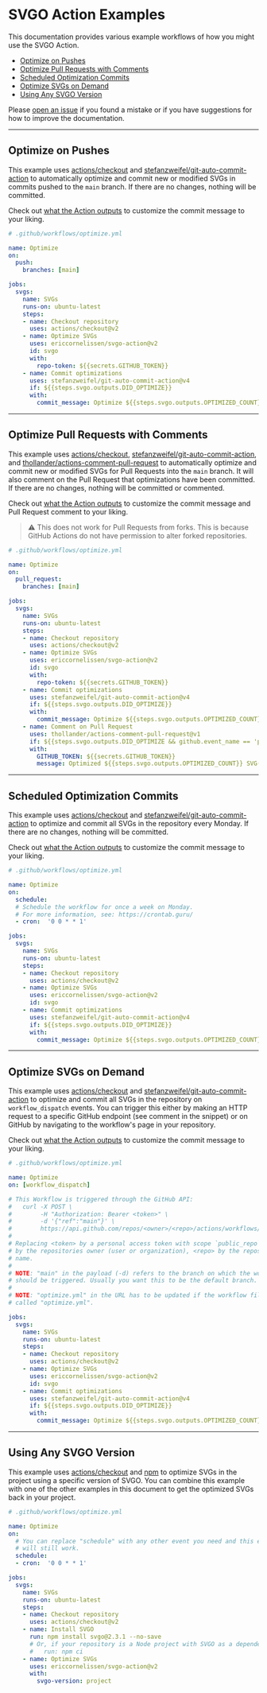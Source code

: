 # SVGO Action Examples

This documentation provides various example workflows of how you might use the
SVGO Action.

- [Optimize on Pushes](#optimize-on-pushes)
- [Optimize Pull Requests with Comments](#optimize-pull-requests-with-comments)
- [Scheduled Optimization Commits](#scheduled-optimization-commits)
- [Optimize SVGs on Demand](#optimize-svgs-on-demand)
- [Using Any SVGO Version](#using-any-svgo-version)

Please [open an issue] if you found a mistake or if you have suggestions for how
to improve the documentation.

---

## Optimize on Pushes

This example uses [actions/checkout] and [stefanzweifel/git-auto-commit-action]
to automatically optimize and commit new or modified SVGs in commits pushed to
the `main` branch. If there are no changes, nothing will be committed.

Check out [what the Action outputs] to customize the commit message to your
liking.

```yaml
# .github/workflows/optimize.yml

name: Optimize
on:
  push:
    branches: [main]

jobs:
  svgs:
    name: SVGs
    runs-on: ubuntu-latest
    steps:
    - name: Checkout repository
      uses: actions/checkout@v2
    - name: Optimize SVGs
      uses: ericcornelissen/svgo-action@v2
      id: svgo
      with:
        repo-token: ${{secrets.GITHUB_TOKEN}}
    - name: Commit optimizations
      uses: stefanzweifel/git-auto-commit-action@v4
      if: ${{steps.svgo.outputs.DID_OPTIMIZE}}
      with:
        commit_message: Optimize ${{steps.svgo.outputs.OPTIMIZED_COUNT}} SVG(s)
```

---

## Optimize Pull Requests with Comments

This example uses [actions/checkout], [stefanzweifel/git-auto-commit-action],
and [thollander/actions-comment-pull-request] to automatically optimize and
commit new or modified SVGs for Pull Requests into the `main` branch. It will
also comment on the Pull Request that optimizations have been committed. If
there are no changes, nothing will be committed or commented.

Check out [what the Action outputs] to customize the commit message and Pull
Request comment to your liking.

> :warning: This does not work for Pull Requests from forks. This is because
> GitHub Actions do not have permission to alter forked repositories.

```yaml
# .github/workflows/optimize.yml

name: Optimize
on:
  pull_request:
    branches: [main]

jobs:
  svgs:
    name: SVGs
    runs-on: ubuntu-latest
    steps:
    - name: Checkout repository
      uses: actions/checkout@v2
    - name: Optimize SVGs
      uses: ericcornelissen/svgo-action@v2
      id: svgo
      with:
        repo-token: ${{secrets.GITHUB_TOKEN}}
    - name: Commit optimizations
      uses: stefanzweifel/git-auto-commit-action@v4
      if: ${{steps.svgo.outputs.DID_OPTIMIZE}}
      with:
        commit_message: Optimize ${{steps.svgo.outputs.OPTIMIZED_COUNT}} SVG(s)
    - name: Comment on Pull Request
      uses: thollander/actions-comment-pull-request@v1
      if: ${{steps.svgo.outputs.DID_OPTIMIZE && github.event_name == 'pull_request'}}
      with:
        GITHUB_TOKEN: ${{secrets.GITHUB_TOKEN}}
        message: Optimized ${{steps.svgo.outputs.OPTIMIZED_COUNT}} SVG(s)
```

---

## Scheduled Optimization Commits

This example uses [actions/checkout] and [stefanzweifel/git-auto-commit-action]
to optimize and commit all SVGs in the repository every Monday. If there are no
changes, nothing will be committed.

Check out [what the Action outputs] to customize the commit message to your
liking.

```yaml
# .github/workflows/optimize.yml

name: Optimize
on:
  schedule:
  # Schedule the workflow for once a week on Monday.
  # For more information, see: https://crontab.guru/
  - cron:  '0 0 * * 1'

jobs:
  svgs:
    name: SVGs
    runs-on: ubuntu-latest
    steps:
    - name: Checkout repository
      uses: actions/checkout@v2
    - name: Optimize SVGs
      uses: ericcornelissen/svgo-action@v2
      id: svgo
    - name: Commit optimizations
      uses: stefanzweifel/git-auto-commit-action@v4
      if: ${{steps.svgo.outputs.DID_OPTIMIZE}}
      with:
        commit_message: Optimize ${{steps.svgo.outputs.OPTIMIZED_COUNT}} SVG(s)
```

---

## Optimize SVGs on Demand

This example uses [actions/checkout] and [stefanzweifel/git-auto-commit-action]
to optimize and commit all SVGs in the repository on `workflow_dispatch` events.
You can trigger this either by making an HTTP request to a specific GitHub
endpoint (see comment in the snippet) or on GitHub by navigating to the
workflow's page in your repository.

Check out [what the Action outputs] to customize the commit message to your
liking.

```yaml
# .github/workflows/optimize.yml

name: Optimize
on: [workflow_dispatch]

# This Workflow is triggered through the GitHub API:
#   curl -X POST \
#        -H "Authorization: Bearer <token>" \
#        -d '{"ref":"main"}' \
#        https://api.github.com/repos/<owner>/<repo>/actions/workflows/optimize.yml/dispatches
#
# Replacing <token> by a personal access token with scope `public_repo`, <owner>
# by the repositories owner (user or organization), <repo> by the repositories
# name.
#
# NOTE: "main" in the payload (-d) refers to the branch on which the workflow
# should be triggered. Usually you want this to be the default branch.
#
# NOTE: "optimize.yml" in the URL has to be updated if the workflow file is not
# called "optimize.yml".

jobs:
  svgs:
    name: SVGs
    runs-on: ubuntu-latest
    steps:
    - name: Checkout repository
      uses: actions/checkout@v2
    - name: Optimize SVGs
      uses: ericcornelissen/svgo-action@v2
      id: svgo
    - name: Commit optimizations
      uses: stefanzweifel/git-auto-commit-action@v4
      if: ${{steps.svgo.outputs.DID_OPTIMIZE}}
      with:
        commit_message: Optimize ${{steps.svgo.outputs.OPTIMIZED_COUNT}} SVG(s)
```

---

## Using Any SVGO Version

This example uses [actions/checkout] and [npm] to optimize SVGs in the project
using a specific version of SVGO. You can combine this example with one of the
other examples in this document to get the optimized SVGs back in your project.

```yaml
# .github/workflows/optimize.yml

name: Optimize
on:
  # You can replace "schedule" with any other event you need and this example
  # will still work.
  schedule:
  - cron:  '0 0 * * 1'

jobs:
  svgs:
    name: SVGs
    runs-on: ubuntu-latest
    steps:
    - name: Checkout repository
      uses: actions/checkout@v2
    - name: Install SVGO
      run: npm install svgo@2.3.1 --no-save
      # Or, if your repository is a Node project with SVGO as a dependency:
      #   run: npm ci
    - name: Optimize SVGs
      uses: ericcornelissen/svgo-action@v2
      with:
        svgo-version: project
```

[open an issue]: https://github.com/ericcornelissen/svgo-action/issues/new?labels=docs&template=documentation.md
[what the action outputs]: ./outputs.md

[actions/checkout]: https://github.com/marketplace/actions/checkout
[npm]: https://www.npmjs.com/
[stefanzweifel/git-auto-commit-action]: https://github.com/marketplace/actions/git-auto-commit
[thollander/actions-comment-pull-request]: https://github.com/marketplace/actions/comment-pull-request
